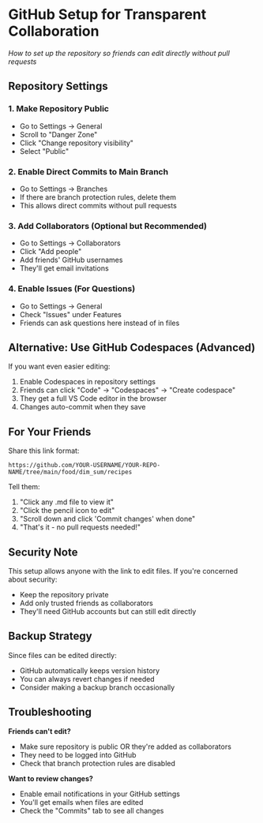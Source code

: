# GitHub Setup for Transparent Collaboration

*How to set up the repository so friends can edit directly without pull requests*

## Repository Settings

### 1. Make Repository Public
- Go to Settings → General
- Scroll to "Danger Zone"
- Click "Change repository visibility"
- Select "Public"

### 2. Enable Direct Commits to Main Branch
- Go to Settings → Branches
- If there are branch protection rules, delete them
- This allows direct commits without pull requests

### 3. Add Collaborators (Optional but Recommended)
- Go to Settings → Collaborators
- Click "Add people"
- Add friends' GitHub usernames
- They'll get email invitations

### 4. Enable Issues (For Questions)
- Go to Settings → General
- Check "Issues" under Features
- Friends can ask questions here instead of in files

## Alternative: Use GitHub Codespaces (Advanced)

If you want even easier editing:
1. Enable Codespaces in repository settings
2. Friends can click "Code" → "Codespaces" → "Create codespace"
3. They get a full VS Code editor in the browser
4. Changes auto-commit when they save

## For Your Friends

Share this link format:
```
https://github.com/YOUR-USERNAME/YOUR-REPO-NAME/tree/main/food/dim_sum/recipes
```

Tell them:
1. "Click any .md file to view it"
2. "Click the pencil icon to edit"
3. "Scroll down and click 'Commit changes' when done"
4. "That's it - no pull requests needed!"

## Security Note

This setup allows anyone with the link to edit files. If you're concerned about security:
- Keep the repository private
- Add only trusted friends as collaborators
- They'll need GitHub accounts but can still edit directly

## Backup Strategy

Since files can be edited directly:
- GitHub automatically keeps version history
- You can always revert changes if needed
- Consider making a backup branch occasionally

## Troubleshooting

**Friends can't edit?**
- Make sure repository is public OR they're added as collaborators
- They need to be logged into GitHub
- Check that branch protection rules are disabled

**Want to review changes?**
- Enable email notifications in your GitHub settings
- You'll get emails when files are edited
- Check the "Commits" tab to see all changes
